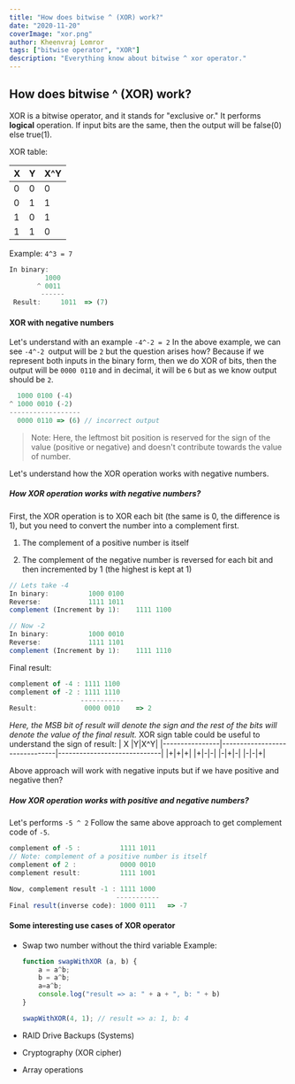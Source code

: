 ```yaml
---
title: "How does bitwise ^ (XOR) work?"
date: "2020-11-20"
coverImage: "xor.png"
author: Kheenvraj Lomror
tags: ["bitwise operator", "XOR"]
description: "Everything know about bitwise ^ xor operator."
---
```

## How does bitwise ^ (XOR) work?

XOR is a bitwise operator, and it stands for "exclusive or." It performs **logical** operation. If input bits are the same, then the output will be false(0) else true(1).

XOR table:

|       X         |Y|X^Y|
|----------------|-------------------------------|-----------------------------|
|0|0|0|
|0|1|1|
|1|0|1|
|1|1|0|
				
									
Example:  `4^3 = 7`
``` javascript
In binary: 
	     1000
	   ^ 0011
	    ------
 Result:     1011  => (7)
```
#### XOR with negative numbers
Let's understand with an example `-4^-2 = 2`
In the above example, we can see `-4^-2 `output will be `2`
but the question arises how? Because if we represent both inputs in the binary form, then we do XOR of bits, then the output will be `0000 0110` and in decimal, it will be `6` but as we know output should be `2`.
```javascript
  1000 0100 (-4)
^ 1000 0010 (-2)
------------------
  0000 0110 => (6) // incorrect output
```

> Note: Here, the leftmost bit position is reserved for the sign of the
> value (positive or negative) and doesn't contribute towards the value of number.



 Let's understand how the XOR operation works with negative numbers.
##### How XOR operation works with negative numbers?
First, the XOR operation is to XOR each bit (the same is 0, the difference is 1), but you need to convert the number into a complement first.

1. The complement of a positive number is itself

2. The complement of the negative number is reversed for each bit and then incremented by 1 (the highest is kept at 1)
```javascript
// Lets take -4
In binary: 			1000 0100
Reverse: 			1111 1011
complement (Increment by 1): 	1111 1100

// Now -2
In binary: 			1000 0010
Reverse: 			1111 1101
complement (Increment by 1): 	1111 1110
```
Final result:
```javascript
complement of -4 : 1111 1100
complement of -2 : 1111 1110
                  -----------
Result:            0000 0010 	=> 2
```

*Here, the MSB bit of result will denote the sign and the rest of the bits will denote the value of the final result.*
XOR sign table could be useful to understand the sign of result:
|       X         |Y|X^Y|
|----------------|-------------------------------|-----------------------------|
|+|+|+|
|+|-|-|
|-|+|-|
|-|-|+|


Above approach will work with negative inputs but if we have positive and negative then? 
##### How XOR operation works with positive and negative numbers?
Let's performs `-5 ^ 2`
Follow the same above approach to get complement code of `-5`.

```javascript
complement of -5 :          1111 1011
// Note: complement of a positive number is itself
complement of 2 :           0000 0010  
complement result:          1111 1001

Now, complement result -1 : 1111 1000
                           -----------
Final result(inverse code): 1000 0111   => -7
```


#### Some interesting use cases of XOR operator 
- Swap two number without the third variable
Example:
    ```javascript
    function swapWithXOR (a, b) {
        a = a^b;
        b = a^b;
        a=a^b;
        console.log("result => a: " + a + ", b: " + b)
    }

    swapWithXOR(4, 1); // result => a: 1, b: 4
    ```

- RAID Drive Backups (Systems)
- Cryptography (XOR cipher)
- Array operations

